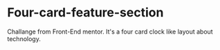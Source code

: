 # Four-card-feature-section
Challange from Front-End mentor. It's a four card clock like layout about technology.
